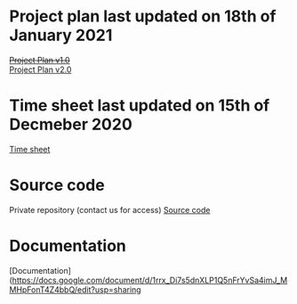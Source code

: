
Project plan last updated on 18th of January 2021
====== 

~~[Project Plan v1.0](https://docs.google.com/document/d/1vGmGkTDqoIbyQQ5ZEBZdgNOfxL3GJw9S6zNVizKQDdQ/edit?usp=sharing)~~<br>
[Project Plan v2.0](https://docs.google.com/document/d/1qvTiC-hMQDsCi5l63C4BgaOS-Vtho0ALyjs5HQUAUq4/edit?usp=sharing)

Time sheet last updated on 15th of Decmeber 2020
======
[Time sheet](https://docs.google.com/spreadsheets/d/1lVfjdmYObH0J3chb8VzaNoKgW4gjtUt1onQehNNU4vg/edit?usp=sharing)

Source code
======
Private repository (contact us for access)
[Source code](https://github.com/Sebaszjuh/ProjectMAD)

Documentation
======
[Documentation](https://docs.google.com/document/d/1rrx_Di7s5dnXLP1Q5nFrYvSa4imJ_MMHpFonT4Z4bbQ/edit?usp=sharing

